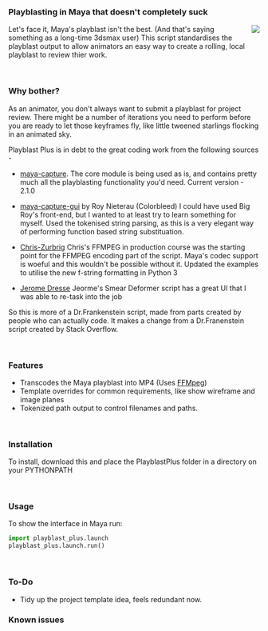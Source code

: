 ### Playblasting in Maya that doesn't completely suck

<img align="right" src="https://theline.imgix.net/Toban_still_16-9_000010.png"/>

Let's face it, Maya's playblast isn't the best. (And that's saying something as a long-time 3dsmax user)
This script standardises the playblast output to allow animators an easy way to create a rolling,
local playblast to review thier work. 

<br>

### Why bother? 

As an animator, you don't always want to submit a playblast for project review. 
There might be a number of iterations you need to perform before you are 
ready to let those keyframes fly, like little tweened starlings flocking in an animated sky.

Playblast Plus is in debt to the great coding work from the following sources - 

- [maya-capture](https://github.com/abstractfactory/maya-capture). The core module is being used as is, 
    and contains pretty much all the playblasting functionality you'd need. Current version - 2.1.0

- [maya-capture-gui]() by Roy Nieterau (Colorbleed)
    I could have used Big Roy's front-end, but I wanted to at least try to learn something for myself. Used the tokenised string parsing, as this is a very elegant way of performing function based string substituation. 

- [Chris-Zurbrig]() Chris's FFMPEG in production course was the starting point for the FFMPEG encoding part of the
    script. Maya's codec support is woeful and this wouldn't be possible without it. Updated the examples to utilise the new f-string formatting in Python 3

- [Jerome Dresse](www.nodilus.nl) Jeorme's Smear Deformer script has a great UI that I was able to re-task into the job

So this is more of a Dr.Frankenstein script, made from parts created by people who can actually code. It makes a change from a Dr.Franenstein script created by Stack Overflow. 

<br>

### Features

- Transcodes the Maya playblast into MP4 (Uses [FFMpeg](https://ffmpeg.org/))
- Template overrides for common requirements, like show wireframe and image planes
- Tokenized path output to control filenames and paths.

<br>

### Installation

To install, download this and place the PlayblastPlus folder in a directory on your PYTHONPATH

<br>

### Usage

To show the interface in Maya run:

```python
import playblast_plus.launch
playblast_plus.launch.run()
```

<br>

### To-Do

- Tidy up the project template idea, feels redundant now.

### Known issues
